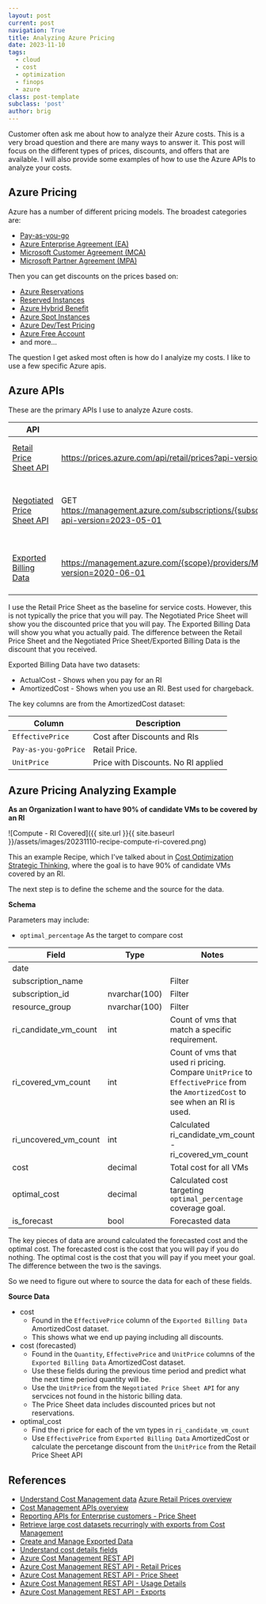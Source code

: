 ```yaml
---
layout: post
current: post
navigation: True
title: Analyzing Azure Pricing
date: 2023-11-10
tags: 
  - cloud
  - cost
  - optimization
  - finops
  - azure
class: post-template
subclass: 'post'
author: brig
---
```


Customer often ask me about how to analyze their Azure costs.  This is a very broad question and there are many ways to answer it.  This post will focus on the different types of prices, discounts, and offers that are available.  I will also provide some examples of how to use the Azure APIs to analyze your costs.

## Azure Pricing

Azure has a number of different pricing models. The broadest categories are:

- [Pay-as-you-go](https://azure.microsoft.com/en-us/pricing/purchase-options/pay-as-you-go/)
- [Azure Enterprise Agreement (EA)](https://azure.microsoft.com/en-us/pricing/enterprise-agreement/)
- [Microsoft Customer Agreement (MCA)](https://azure.microsoft.com/en-us/pricing/microsoft-customer-agreement/)
- [Microsoft Partner Agreement (MPA)](https://azure.microsoft.com/en-us/pricing/microsoft-partner-agreement/)

Then you can get discounts on the prices based on:

- [Azure Reservations](https://azure.microsoft.com/en-us/pricing/reservations/)
- [Reserved Instances](https://azure.microsoft.com/en-us/pricing/reserved-vm-instances/)
- [Azure Hybrid Benefit](https://azure.microsoft.com/en-us/pricing/hybrid-benefit/)
- [Azure Spot Instances](https://azure.microsoft.com/en-us/pricing/spot/)
- [Azure Dev/Test Pricing](https://azure.microsoft.com/en-us/pricing/dev-test/)
- [Azure Free Account](https://azure.microsoft.com/en-us/free/)
- and more...

The question I get asked most often is how do I analyize my costs. I like to use a few specific Azure apis.

## Azure APIs

These are the primary APIs I use to analyze Azure costs. 

| API | URL | Description |
| --- | --- | --- |
| [Retail Price Sheet API](https://learn.microsoft.com/en-us/rest/api/cost-management/retail-prices/azure-retail-prices?view=rest-cost-management-2023-08-01)  |https://prices.azure.com/api/retail/prices?api-version=2023-01-01-preview&meterRegion='primary' | Get the retail prices for Azure services.  |
| [Negotiated Price Sheet API](https://learn.microsoft.com/en-us/rest/api/cost-management/price-sheet?view=rest-cost-management-2023-08-01) | GET https://management.azure.com/subscriptions/{subscriptionId}/providers/Microsoft.Consumption/pricesheets/default?api-version=2023-05-01 | Get the negotiated discounted price sheet for EA agreements. |
| [Exported Billing Data](https://learn.microsoft.com/en-us/azure/cost-management-billing/costs/ingest-azure-usage-at-scale) | https://management.azure.com/{scope}/providers/Microsoft.CostManagement/exports/{exportName}?api-version=2020-06-01 | Shows what was actually paid for Azure services. |

I use the Retail Price Sheet as the baseline for service costs. However, this is not typically the price that you will pay.  The Negotiated Price Sheet will show you the discounted price that you will pay.  The Exported Billing Data will show you what you actually paid.  The difference between the Retail Price Sheet and the Negotiated Price Sheet/Exported Billing Data is the discount that you received.

Exported Billing Data have two datasets:
* ActualCost - Shows when you pay for an RI
* AmortizedCost - Shows when you use an RI. Best used for chargeback.

The key columns are from the AmortizedCost dataset:

| Column | Description |
| --- | --- |
| `EffectivePrice` | Cost after Discounts and RIs |
| `Pay-as-you-goPrice` | Retail Price. |
| `UnitPrice` | Price with Discounts. No RI applied |

## Azure Pricing Analyzing Example

**As an Organization I want to have 90% of candidate VMs to be covered by an RI**

![Compute - RI Covered]({{ site.url }}{{ site.baseurl }}/assets/images/20231110-recipe-compute-ri-covered.png)

This an example Recipe, which I've talked about in [Cost Optimization Strategic Thinking](https://www.brigl.com/blog/2021/06/16/cost-optimization-strategic-thinking/), where the goal is to have 90% of candidate VMs covered by an RI.  

The next step is to define the scheme and the source for the data.

**Schema**

Parameters may include:
* `optimal_percentage` As the target to compare cost

| Field | Type | Notes |
|-------|------|-------|
| date  |      |       |
| subscription_name |  | Filter  |
| subscription_id | nvarchar(100) | Filter |
| resource_group | nvarchar(100) | Filter |
| ri_candidate_vm_count | int | Count of vms that match a specific requirement. |
| ri_covered_vm_count   | int | Count of vms that used ri pricing. Compare `UnitPrice` to `EffectivePrice` from the `AmortizedCost` to see when an RI is used.|
| ri_uncovered_vm_count | int |  Calculated ri_candidate_vm_count - ri_covered_vm_count |
| cost | decimal | Total cost for all VMs |
| optimal_cost | decimal | Calculated cost targeting `optimal_percentage` coverage goal. |
| is_forecast | bool | Forecasted data |

The key pieces of data are around calculated the forecasted cost and the optimal cost.  The forecasted cost is the cost that you will pay if you do nothing.  The optimal cost is the cost that you will pay if you meet your goal.  The difference between the two is the savings.

So we need to figure out where to source the data for each of these fields.

**Source Data**

* cost
    * Found in the `EffectivePrice` column of the `Exported Billing Data` AmortizedCost dataset.
    * This shows what we end up paying including all discounts.
* cost (forecasted)
    * Found in the `Quantity`, `EffectivePrice` and `UnitPrice` columns of the `Exported Billing Data` AmortizedCost dataset.
    * Use these fields during the previous time period and predict what the next time period quantity will be.
    * Use the `UnitPrice` from the `Negotiated Price Sheet API` for any servcices not found in the historic billing data.
    * The Price Sheet data includes discounted prices but not reservations.
* optimal_cost 
    * Find the ri price for each of the vm types in `ri_candidate_vm_count`
    * Use `EffectivePrice` from  `Exported Billing Data` AmortizedCost or calculate the percetange discount from the `UnitPrice` from the Retail Price Sheet API


## References
* [Understand Cost Management data](https://learn.microsoft.com/en-us/azure/cost-management-billing/costs/understand-cost-mgt-data) 
[Azure Retail Prices overview](https://learn.microsoft.com/en-us/rest/api/cost-management/retail-prices/azure-retail-prices?view=rest-cost-management-2023-08-01)
* [Cost Management APIs overview](https://learn.microsoft.com/en-us/azure/cost-management-billing/automate/migrate-ea-reporting-arm-apis-overview)
* [Reporting APIs for Enterprise customers - Price Sheet](https://learn.microsoft.com/en-us/rest/api/billing/enterprise/billing-enterprise-api-pricesheet)
* [Retrieve large cost datasets recurringly with exports from Cost Management](https://docs.microsoft.com/en-us/azure/cost-management-billing/costs/ingest-azure-usage-at-scale)
* [Create and Manage Exported Data](https://learn.microsoft.com/en-us/azure/cost-management-billing/costs/tutorial-export-acm-data?tabs=azure-portal) 
* [Understand cost details fields](https://learn.microsoft.com/en-us/azure/cost-management-billing/automate/understand-usage-details-fields?source=recommendations)
* [Azure Cost Management REST API](https://docs.microsoft.com/en-us/rest/api/cost-management/)
* [Azure Cost Management REST API - Retail Prices](https://docs.microsoft.com/en-us/rest/api/cost-management/retail-prices/azure-retail-prices?view=rest-cost-management-2023-08-01)
* [Azure Cost Management REST API - Price Sheet](https://docs.microsoft.com/en-us/rest/api/cost-management/price-sheet?view=rest-cost-management-2023-08-01)
* [Azure Cost Management REST API - Usage Details](https://learn.microsoft.com/en-us/rest/api/cost-management/generate-cost-details-report?view=rest-cost-management-2023-08-01)
* [Azure Cost Management REST API - Exports](https://learn.microsoft.com/en-us/rest/api/cost-management/exports/create-or-update?view=rest-cost-management-2023-08-01&tabs=HTTP)
